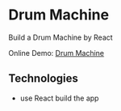 # Drum Machine
Build a Drum Machine by React

Online Demo: [Drum Machine](https://drum-machine.gaomingyang.cn)

## Technologies
* use React build the app